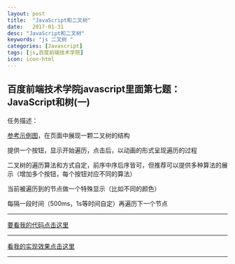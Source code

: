 ```yaml
---
layout: post
title:  "JavaScript和二叉树"
date:   2017-01-31
desc: "JavaScript和二叉树"
keywords: "js 二叉树 "
categories: [Javascript]
tags: [js,百度前端技术学院]
icon: icon-html
---
```

百度前端技术学院javascript里面第七题：JavaScript和树(一)
---
任务描述：

[参考示例图](http://7xrp04.com1.z0.glb.clouddn.com/task_2_22_1.jpg)，在页面中展现一颗二叉树的结构

提供一个按钮，显示开始遍历，点击后，以动画的形式呈现遍历的过程

二叉树的遍历算法和方式自定，前序中序后序皆可，但推荐可以提供多种算法的展示（增加多个按钮，每个按钮对应不同的算法）

当前被遍历到的节点做一个特殊显示（比如不同的颜色）

每隔一段时间（500ms，1s等时间自定）再遍历下一个节点


-------

[要看我的代码点击这里](https://github.com/lililala92/task-baidu-ief/tree/master/js-task7)

-----

[看我的实现效果点击这里](http://luzhanqing.cn/baidu-task/js-task7/js-task7.html)

-----